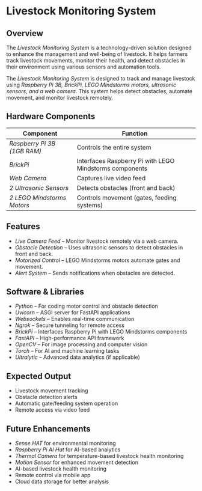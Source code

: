 # Livestock Monitoring System

## Overview

The *Livestock Monitoring System* is a technology-driven solution designed to enhance the management and well-being of livestock. It helps farmers track livestock movements, monitor their health, and detect obstacles in their environment using various sensors and automation tools.

The *Livestock Monitoring System* is designed to track and manage livestock using *Raspberry Pi 3B, BrickPi, LEGO Mindstorms motors, ultrasonic sensors, and a web camera*. This system helps detect obstacles, automate movement, and monitor livestock remotely.

## Hardware Components

| Component                   | Function                                                |
| --------------------------- | ------------------------------------------------------- |
| *Raspberry Pi 3B (1GB RAM)* | Controls the entire system                              |
| *BrickPi*                   | Interfaces Raspberry Pi with LEGO Mindstorms components |
| *Web Camera*                | Captures live video feed                                |
| *2 Ultrasonic Sensors*      | Detects obstacles (front and back)                      |
| *2 LEGO Mindstorms Motors*  | Controls movement (gates, feeding systems)              |

## Features

- *Live Camera Feed* – Monitor livestock remotely via a web camera.
- *Obstacle Detection* – Uses ultrasonic sensors to detect obstacles in front and back.
- *Motorized Control* – LEGO Mindstorms motors automate gates and movement.
- *Alert System* – Sends notifications when obstacles are detected.

## Software & Libraries

- *Python* – For coding motor control and obstacle detection
- *Uvicorn* – ASGI server for FastAPI applications
- *Websockets* – Enables real-time communication
- *Ngrok* – Secure tunneling for remote access
- *BrickPi* – Interfaces Raspberry Pi with LEGO Mindstorms components
- *FastAPI* – High-performance API framework
- *OpenCV* – For image processing and computer vision
- *Torch* – For AI and machine learning tasks
- *Ultralytic* – Advanced data analytics (if applicable)

## Expected Output

- Livestock movement tracking
- Obstacle detection alerts
- Automatic gate/feeding system operation
- Remote access via video feed

## Future Enhancements

- *Sense HAT* for environmental monitoring
- *Raspberry Pi AI Hat* for AI-based analytics
- *Thermal Camera* for temperature-based livestock health monitoring
- *Motion Sensor* for enhanced movement detection
- AI-based livestock health monitoring
- Remote control via mobile app
- Cloud data storage for better analysis

